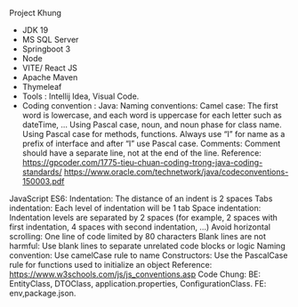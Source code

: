 Project Khung
- JDK 19
- MS SQL Server
- Springboot 3
- Node
- VITE/ React JS
- Apache Maven
- Thymeleaf
- Tools : Intellij Idea, Visual Code.
- Coding convention : 
Java:
Naming conventions:
Camel case: The first word is lowercase, and each word is uppercase for each letter such as dateTime, …
Using Pascal case, noun, and noun phase for class name.
Using Pascal case for methods, functions.
Always use “I” for name as a prefix of interface and after “I” use Pascal case.
Comments:
Comment should have a separate line, not at the end of the line. 
Reference: 
https://gpcoder.com/1775-tieu-chuan-coding-trong-java-coding-standards/
https://www.oracle.com/technetwork/java/codeconventions-150003.pdf

JavaScript ES6:
Indentation: The distance of an indent is 2 spaces
Tabs indentation: Each level of indentation will be 1 tab
Space indentation: Indentation levels are separated by 2 spaces (for example, 2 spaces with first indentation, 4 spaces with second indentation, ...)
Avoid horizontal scrolling: One line of code limited by 80 characters
Blank lines are not harmful: Use blank lines to separate unrelated code blocks or logic
Naming convention: Use camelCase rule to name
Constructors: Use the PascalCase rule for functions used to initialize an object
Reference: https://www.w3schools.com/js/js_conventions.asp
Code Chung:
BE: EntityClass, DTOClass, application.properties, ConfigurationClass.
FE: env,package.json.
